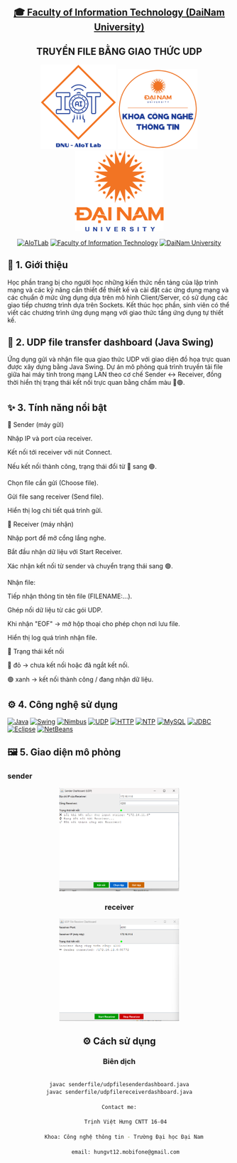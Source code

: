 <h2 align="center">
    <a href="https://dainam.edu.vn/vi/khoa-cong-nghe-thong-tin">
    🎓 Faculty of Information Technology (DaiNam University)
    </a>
</h2>
<h2 align="center">
   TRUYỀN FILE BẰNG GIAO THỨC UDP
</h2>
<div align="center">
    <p align="center">
        <img src="docs/aiotlab_logo.png" alt="AIoTLab Logo" width="170"/>
        <img src="docs/fitdnu_logo.png" alt="AIoTLab Logo" width="180"/>
        <img src="docs/dnu_logo.png" alt="DaiNam University Logo" width="200"/>
    </p>

[![AIoTLab](https://img.shields.io/badge/AIoTLab-green?style=for-the-badge)](https://www.facebook.com/DNUAIoTLab)
[![Faculty of Information Technology](https://img.shields.io/badge/Faculty%20of%20Information%20Technology-blue?style=for-the-badge)](https://dainam.edu.vn/vi/khoa-cong-nghe-thong-tin)
[![DaiNam University](https://img.shields.io/badge/DaiNam%20University-orange?style=for-the-badge)](https://dainam.edu.vn)


</div>

## 📖 1. Giới thiệu
Học phần trang bị cho người học những kiến thức nền tảng của lập trình mạng và các kỹ năng cần thiết để thiết kế và cài đặt các ứng dụng mạng và các chuẩn ở mức ứng dụng dựa trên mô hình Client/Server, có sử dụng các giao tiếp chương trình dựa trên Sockets. Kết thúc học phần, sinh viên có thể viết các chương trình ứng dụng mạng với giao thức tầng ứng dụng tự thiết kế.

## 📂 2. UDP file transfer dashboard (Java Swing)
Ứng dụng gửi và nhận file qua giao thức UDP với giao diện đồ họa trực quan được xây dựng bằng Java Swing.
Dự án mô phỏng quá trình truyền tải file giữa hai máy tính trong mạng LAN theo cơ chế Sender ↔ Receiver, đồng thời hiển thị trạng thái kết nối trực quan bằng chấm màu 🔴🟢.

## ✨ 3. Tính năng nổi bật
🔹 Sender (máy gửi)

Nhập IP và port của receiver.

Kết nối tới receiver với nút Connect.

Nếu kết nối thành công, trạng thái đổi từ 🔴 sang 🟢.

Chọn file cần gửi (Choose file).

Gửi file sang receiver (Send file).

Hiển thị log chi tiết quá trình gửi.

🔹 Receiver (máy nhận)

Nhập port để mở cổng lắng nghe.

Bắt đầu nhận dữ liệu với Start Receiver.

Xác nhận kết nối từ sender và chuyển trạng thái sang 🟢.

Nhận file:

Tiếp nhận thông tin tên file (FILENAME:...).

Ghép nối dữ liệu từ các gói UDP.

Khi nhận "EOF" → mở hộp thoại cho phép chọn nơi lưu file.

Hiển thị log quá trình nhận file.

🔹 Trạng thái kết nối

🔴 đỏ → chưa kết nối hoặc đã ngắt kết nối.

🟢 xanh → kết nối thành công / đang nhận dữ liệu.

## ⚙️ 4. Công nghệ sử dụng

[![Java](https://img.shields.io/badge/Java-ED8B00?style=for-the-badge&logo=openjdk&logoColor=white)](https://www.oracle.com/java/technologies/javase-downloads.html) 
[![Swing](https://img.shields.io/badge/Java%20Swing-007396?style=for-the-badge&logo=java&logoColor=white)](https://docs.oracle.com/javase/tutorial/uiswing/) 
[![Nimbus](https://img.shields.io/badge/Nimbus%20Look&Feel-4B0082?style=for-the-badge&logo=java&logoColor=white)](https://docs.oracle.com/javase/tutorial/uiswing/lookandfeel/nimbus.html) 
[![UDP](https://img.shields.io/badge/UDP%20Socket-00599C?style=for-the-badge&logo=socket.io&logoColor=white)](https://docs.oracle.com/javase/tutorial/networking/datagrams/) 
[![HTTP](https://img.shields.io/badge/HTTP-FF6F00?style=for-the-badge&logo=mozilla&logoColor=white)](https://developer.mozilla.org/en-US/docs/Web/HTTP) 
[![NTP](https://img.shields.io/badge/NTP-228B22?style=for-the-badge&logo=internet-explorer&logoColor=white)](https://www.ntp.org/) 
[![MySQL](https://img.shields.io/badge/MySQL-4479A1?style=for-the-badge&logo=mysql&logoColor=white)](https://www.mysql.com/) 
[![JDBC](https://img.shields.io/badge/JDBC%20Connector-CC0000?style=for-the-badge&logo=java&logoColor=white)](https://dev.mysql.com/downloads/connector/j/) 
[![Eclipse](https://img.shields.io/badge/Eclipse-2C2255?style=for-the-badge&logo=eclipseide&logoColor=white)](https://www.eclipse.org/) 
[![NetBeans](https://img.shields.io/badge/NetBeans-1B6AC6?style=for-the-badge&logo=apachenetbeanside&logoColor=white)](https://netbeans.apache.org/) 

## 🖼️ 5. Giao diện mô phỏng

### sender
<div align="center">
    <p align="center">
        <img src="docs/Screenshot 2025-09-18 081940.png" alt="" width="270"/>
    </p>
<div>


### receiver

<div align="center">
    <p align="center">
        <img src="docs/Screenshot 2025-09-18 081932.png" alt="" width="270"/>
    </p>
<div>

## ⚙️ Cách sử dụng

### Biên dịch
```bash

javac senderfile/udpfilesenderdashboard.java
javac senderfile/udpfilereceiverdashboard.java

Contact me:

    Trịnh Việt Hưng CNTT 16-04

    Khoa: Công nghệ thông tin - Trường Đại học Đại Nam 

    email: hungvt12.mobifone@gmail.com









